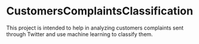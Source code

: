 # CustomersComplaintsClassification
This project is intended to help in analyzing customers complaints sent through Twitter and use machine learning to classify them. 
